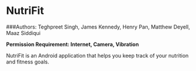 # NutriFit
###Authors: Teghpreet Singh, James Kennedy, Henry Pan, Matthew Deyell, Maaz Siddiqui

**Permission Requirement: Internet, Camera, Vibration**

NutriFit is an Android application that helps you keep track of your nutrition and fitness goals.
